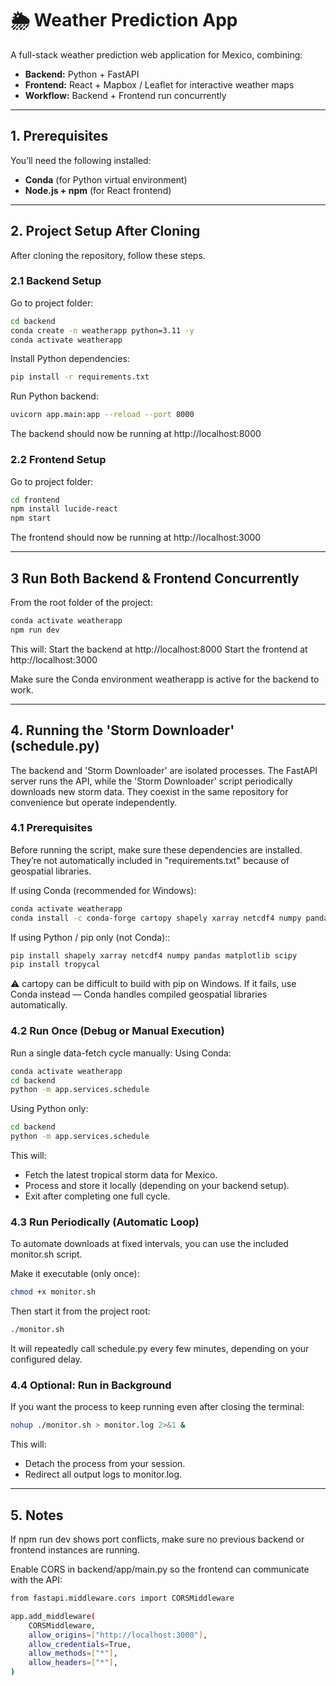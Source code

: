 # 🌦️ Weather Prediction App

A full-stack weather prediction web application for Mexico, combining:

- **Backend:** Python + FastAPI
- **Frontend:** React + Mapbox / Leaflet for interactive weather maps
- **Workflow:** Backend + Frontend run concurrently

---

## 1. Prerequisites

You’ll need the following installed:

- **Conda** (for Python virtual environment)  
- **Node.js + npm** (for React frontend)

---

## 2. Project Setup After Cloning

After cloning the repository, follow these steps.

### 2.1 Backend Setup
Go to project folder:
```bash
cd backend
conda create -n weatherapp python=3.11 -y
conda activate weatherapp
```

Install Python dependencies:
```bash
pip install -r requirements.txt
```

Run Python backend:
```bash
uvicorn app.main:app --reload --port 8000
```

The backend should now be running at http://localhost:8000

### 2.2 Frontend Setup
Go to project folder:
```bash
cd frontend
npm install lucide-react
npm start
```
The frontend should now be running at http://localhost:3000

---

## 3 Run Both Backend & Frontend Concurrently
From the root folder of the project:

```bash
conda activate weatherapp
npm run dev
```

This will:
Start the backend at http://localhost:8000
Start the frontend at http://localhost:3000

Make sure the Conda environment weatherapp is active for the backend to work.

---

## 4. Running the 'Storm Downloader' (schedule.py)
The backend and 'Storm Downloader' are isolated processes. The FastAPI server runs the API, while the 'Storm Downloader' script periodically downloads new storm data.
They coexist in the same repository for convenience but operate independently.

### 4.1 Prerequisites
Before running the script, make sure these dependencies are installed.
They’re not automatically included in "requirements.txt" because of geospatial libraries.

If using Conda (recommended for Windows):
```bash
conda activate weatherapp
conda install -c conda-forge cartopy shapely xarray netcdf4 numpy pandas matplotlib scipy -y
```

If using Python / pip only (not Conda)::
```bash
pip install shapely xarray netcdf4 numpy pandas matplotlib scipy
pip install tropycal
```
⚠️ cartopy can be difficult to build with pip on Windows.
If it fails, use Conda instead — Conda handles compiled geospatial libraries automatically.

### 4.2 Run Once (Debug or Manual Execution)
Run a single data-fetch cycle manually:
Using Conda:
```bash
conda activate weatherapp
cd backend
python -m app.services.schedule
```
Using Python only:
```bash
cd backend
python -m app.services.schedule
```
This will:
- Fetch the latest tropical storm data for Mexico.
- Process and store it locally (depending on your backend setup).
- Exit after completing one full cycle.

### 4.3 Run Periodically (Automatic Loop)
To automate downloads at fixed intervals, you can use the included monitor.sh script.

Make it executable (only once):
```bash
chmod +x monitor.sh
```

Then start it from the project root:
```bash
./monitor.sh
```
It will repeatedly call schedule.py every few minutes, depending on your configured delay.

### 4.4 Optional: Run in Background
If you want the process to keep running even after closing the terminal:
```bash
nohup ./monitor.sh > monitor.log 2>&1 &
```
This will:
- Detach the process from your session.
- Redirect all output logs to monitor.log.

---

## 5. Notes
If npm run dev shows port conflicts, make sure no previous backend or frontend instances are running.

Enable CORS in backend/app/main.py so the frontend can communicate with the API:

```bash
from fastapi.middleware.cors import CORSMiddleware

app.add_middleware(
    CORSMiddleware,
    allow_origins=["http://localhost:3000"],
    allow_credentials=True,
    allow_methods=["*"],
    allow_headers=["*"],
)
```
